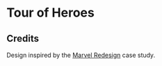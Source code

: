 # Tour of Heroes

## Credits

Design inspired by the [Marvel Redesign](https://www.zcool.com.cn/work/ZMjE1Mzg5MTI=.html) case study.
